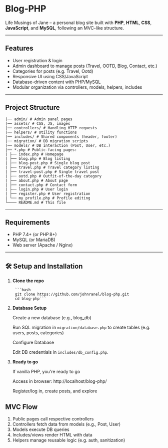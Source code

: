 # Blog‑PHP

Life Musings of Jane – a personal blog site built with **PHP**, **HTML**, **CSS**, **JavaScript**, and **MySQL**, following an MVC-like structure.

---

## Features

- User registration & login
- Admin dashboard to manage posts (Travel, OOTD, Blog, Contact, etc.)
- Categories for posts (e.g. Travel, Ootd)
- Responsive UI using CSS/JavaScript
- Database-driven content with PHP/MySQL
- Modular organization via controllers, models, helpers, includes

---

## Project Structure

    |── admin/ # Admin panel pages
    |── assets/ # CSS, JS, images
    |── controllers/ # Handling HTTP requests
    |── helpers/ # Utility functions
    |── includes/ # Shared components (header, footer)
    |── migration/ # DB migration scripts
    |── models/ # DB interaction (Post, User, etc.)
    |── *.php # Public-facing pages:
    | ├── index.php # Homepage
    | ├── blog.php # Blog listing
    | ├── blog-post.php # Single blog post
    | ├── travel.php # Travel category listing
    | ├── travel-post.php # Single travel post
    | ├── ootd.php # Outfit-of-the-day category
    | ├── about.php # About page
    | ├── contact.php # Contact form
    | ├── login.php # User login
    | ├── register.php # User registration
    | └── my_profile.php # Profile editing
    └──── README.md # This file

---

## Requirements

- PHP 7.4+ (or PHP 8+)
- MySQL (or MariaDB)
- Web server (Apache / Nginx)

---

## 🛠️ Setup and Installation

1. **Clone the repo**

        ```bash
        git clone https://github.com/johnranel/blog-php.git
        cd blog-php```

2. **Database Setup**

    Create a new database (e.g., blog_db)

    Run SQL migration in ```migration/database.php``` to create tables (e.g. users, posts, categories)

    Configure Database

    Edit DB credentials in ```includes/db_config.php```.

3. **Ready to go**

    If vanilla PHP, you're ready to go

    Access in browser: http://localhost/blog-php/

    Register/log in, create posts, and explore

## MVC Flow

1. Public pages call respective controllers
2. Controllers fetch data from models (e.g., Post, User)
3. Models execute DB queries
4. Includes/views render HTML with data
5. Helpers manage reusable logic (e.g. auth, sanitization)